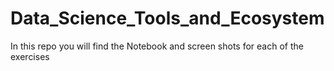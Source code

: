 # Data_Science_Tools_and_Ecosystem

In this repo you will find the Notebook and screen shots for each of the exercises
